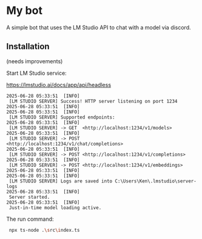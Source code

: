 # My bot

A simple bot that uses the LM Studio API to chat with a model via discord.

## Installation

(needs improvements)

Start LM Studio service:

<https://lmstudio.ai/docs/app/api/headless>

```text
2025-06-28 05:33:51  [INFO]
 [LM STUDIO SERVER] Success! HTTP server listening on port 1234
2025-06-28 05:33:51  [INFO]
2025-06-28 05:33:51  [INFO]
 [LM STUDIO SERVER] Supported endpoints:
2025-06-28 05:33:51  [INFO]
 [LM STUDIO SERVER] -> GET  <http://localhost:1234/v1/models>
2025-06-28 05:33:51  [INFO]
 [LM STUDIO SERVER] -> POST <http://localhost:1234/v1/chat/completions>
2025-06-28 05:33:51  [INFO]
 [LM STUDIO SERVER] -> POST <http://localhost:1234/v1/completions>
2025-06-28 05:33:51  [INFO]
 [LM STUDIO SERVER] -> POST <http://localhost:1234/v1/embeddings>
2025-06-28 05:33:51  [INFO]
2025-06-28 05:33:51  [INFO]
 [LM STUDIO SERVER] Logs are saved into C:\Users\Ken\.lmstudio\server-logs
2025-06-28 05:33:51  [INFO]
 Server started.
2025-06-28 05:33:51  [INFO]
 Just-in-time model loading active.
```

The run command:

```bash
 npx ts-node .\src\index.ts
```
